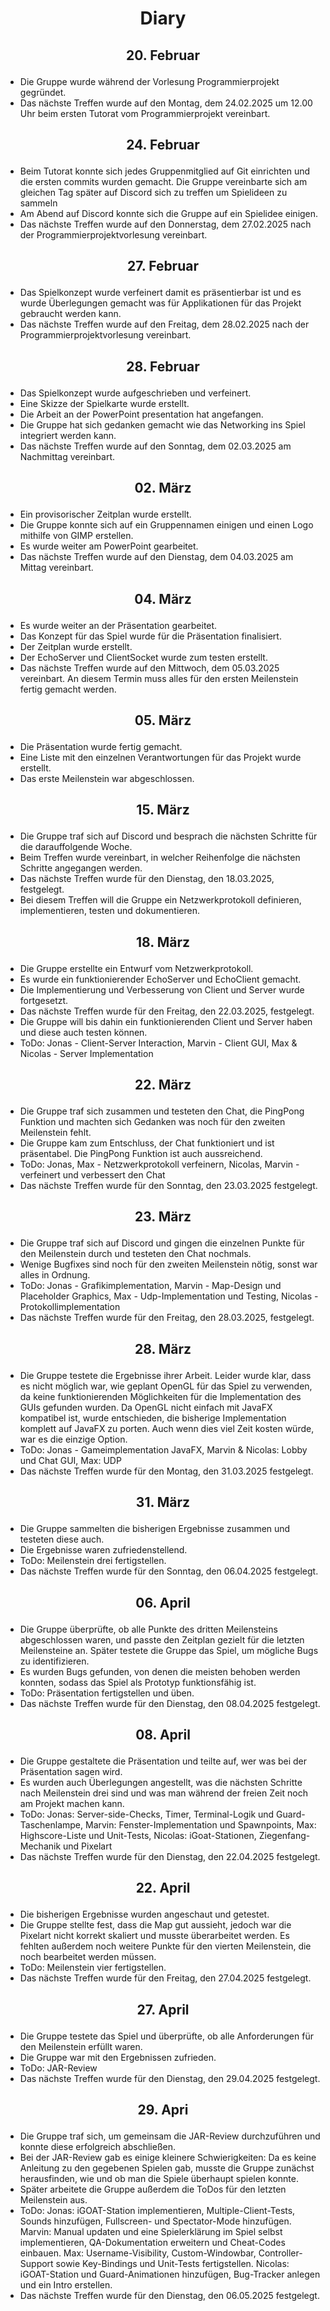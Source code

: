 #  <p align="center"> Diary
##  <p align="center"> 20. Februar
* Die Gruppe wurde während der Vorlesung Programmierprojekt gegründet.
* Das nächste Treffen wurde auf den Montag, dem 24.02.2025 um 12.00 Uhr beim ersten Tutorat vom Programmierprojekt vereinbart.
##  <p align="center"> 24. Februar
* Beim Tutorat konnte sich jedes Gruppenmitglied auf Git einrichten und die ersten commits wurden gemacht. Die Gruppe vereinbarte sich am gleichen Tag später auf Discord sich zu treffen um Spielideen zu sammeln
* Am Abend auf Discord konnte sich die Gruppe auf ein Spielidee einigen.
* Das nächste Treffen wurde auf den Donnerstag, dem 27.02.2025 nach der Programmierprojektvorlesung vereinbart.
##  <p align="center"> 27. Februar
* Das Spielkonzept wurde verfeinert damit es präsentierbar ist und es wurde Überlegungen gemacht was für Applikationen für das Projekt gebraucht werden kann.
* Das nächste Treffen wurde auf den Freitag, dem 28.02.2025 nach der Programmierprojektvorlesung vereinbart.
##  <p align="center"> 28. Februar
* Das Spielkonzept wurde aufgeschrieben und verfeinert. 
* Eine Skizze der Spielkarte wurde erstellt.
* Die Arbeit an der PowerPoint presentation hat angefangen.
* Die Gruppe hat sich gedanken gemacht wie das Networking ins Spiel integriert werden kann.
* Das nächste Treffen wurde auf den Sonntag, dem 02.03.2025 am Nachmittag vereinbart.
##  <p align="center"> 02. März
* Ein provisorischer Zeitplan wurde erstellt.
* Die Gruppe konnte sich auf ein Gruppennamen einigen und einen Logo mithilfe von GIMP erstellen.
* Es wurde weiter am PowerPoint gearbeitet.
* Das nächste Treffen wurde auf den Dienstag, dem 04.03.2025 am Mittag vereinbart.
##  <p align="center"> 04. März
* Es wurde weiter an der Präsentation gearbeitet.
* Das Konzept für das Spiel wurde für die Präsentation finalisiert.
* Der Zeitplan wurde erstellt.
* Der EchoServer und ClientSocket wurde zum testen erstellt.
* Das nächste Treffen wurde auf den Mittwoch, dem 05.03.2025 vereinbart. An diesem Termin muss alles für den ersten Meilenstein fertig gemacht werden.
##  <p align="center"> 05. März
* Die Präsentation wurde fertig gemacht.
* Eine Liste mit den einzelnen Verantwortungen für das Projekt wurde erstellt.
* Das erste Meilenstein war abgeschlossen.
##  <p align="center"> 15. März
* Die Gruppe traf sich auf Discord und besprach die nächsten Schritte für die darauffolgende Woche.
* Beim Treffen wurde vereinbart, in welcher Reihenfolge die nächsten Schritte angegangen werden.
* Das nächste Treffen wurde für den Dienstag, den 18.03.2025, festgelegt.
* Bei diesem Treffen will die Gruppe ein Netzwerkprotokoll definieren, implementieren, testen und dokumentieren.
##  <p align="center"> 18. März
* Die Gruppe erstellte ein Entwurf vom Netzwerkprotokoll.
* Es wurde ein funktionierender EchoServer und EchoClient gemacht.
* Die Implementierung und Verbesserung von Client und Server wurde fortgesetzt.
* Das nächste Treffen wurde für den Freitag, den 22.03.2025, festgelegt.
* Die Gruppe will bis dahin ein funktionierenden Client und Server haben und diese auch testen können.
* ToDo: Jonas - Client-Server Interaction, Marvin - Client GUI, Max & Nicolas - Server Implementation
## <p align ="center"> 22. März
* Die Gruppe traf sich zusammen und testeten den Chat, die PingPong Funktion und machten sich Gedanken was noch für den zweiten Meilenstein fehlt.
* Die Gruppe kam zum Entschluss, der Chat funktioniert und ist präsentabel. Die PingPong Funktion ist auch aussreichend.
* ToDo: Jonas, Max - Netzwerkprotokoll verfeinern, Nicolas, Marvin - verfeinert und verbessert den Chat
* Das nächste Treffen wurde für den Sonntag, den 23.03.2025 festgelegt.
## <p align ="center"> 23. März
* Die Gruppe traf sich auf Discord und gingen die einzelnen Punkte für den Meilenstein durch und testeten den Chat nochmals.
* Wenige Bugfixes sind noch für den zweiten Meilenstein nötig, sonst war alles in Ordnung.
* ToDo: Jonas - Grafikimplementation, Marvin - Map-Design und Placeholder Graphics, Max - Udp-Implementation und Testing, Nicolas - Protokollimplementation
* Das nächste Treffen wurde für den Freitag, den 28.03.2025, festgelegt.
## <p align ="center"> 28. März
* Die Gruppe testete die Ergebnisse ihrer Arbeit. Leider wurde klar, dass es nicht möglich war, wie geplant OpenGL für das Spiel zu verwenden, da keine funktionierenden Möglichkeiten für die Implementation des GUIs gefunden wurden. Da OpenGL nicht einfach mit JavaFX kompatibel ist, wurde entschieden, die bisherige Implementation komplett auf JavaFX zu porten. Auch wenn dies viel Zeit kosten würde, war es die einzige Option.
* ToDo: Jonas - Gameimplementation JavaFX, Marvin & Nicolas: Lobby und Chat GUI, Max: UDP
* Das nächste Treffen wurde für den Montag, den 31.03.2025 festgelegt.
## <p align ="center"> 31. März
* Die Gruppe sammelten die bisherigen Ergebnisse zusammen und testeten diese auch.
* Die Ergebnisse waren zufriedenstellend.
* ToDo: Meilenstein drei fertigstellen.
* Das nächste Treffen wurde für den Sonntag, den 06.04.2025 festgelegt.
## <p align ="center"> 06. April
* Die Gruppe überprüfte, ob alle Punkte des dritten Meilensteins abgeschlossen waren, und passte den Zeitplan gezielt für die letzten Meilensteine an. Später testete die Gruppe das Spiel, um mögliche Bugs zu identifizieren.
* Es wurden Bugs gefunden, von denen die meisten behoben werden konnten, sodass das Spiel als Prototyp funktionsfähig ist.
* ToDo: Präsentation fertigstellen und üben.
* Das nächste Treffen wurde für den Dienstag, den 08.04.2025 festgelegt.
## <p align = "center"> 08. April
* Die Gruppe gestaltete die Präsentation und teilte auf, wer was bei der Präsentation sagen wird.
* Es wurden auch Überlegungen angestellt, was die nächsten Schritte nach Meilenstein drei sind und was man während der freien Zeit noch am Projekt machen kann.
* ToDo: Jonas: Server-side-Checks, Timer, Terminal-Logik und Guard-Taschenlampe, Marvin: Fenster-Implementation und Spawnpoints, Max: Highscore-Liste und Unit-Tests, Nicolas: iGoat-Stationen, Ziegenfang-Mechanik und Pixelart
* Das nächste Treffen wurde für den Dienstag, den 22.04.2025 festgelegt.
## <p align = "center"> 22. April
* Die bisherigen Ergebnisse wurden angeschaut und getestet.
* Die Gruppe stellte fest, dass die Map gut aussieht, jedoch war die Pixelart nicht korrekt skaliert und musste überarbeitet werden. Es fehlten außerdem noch weitere Punkte für den vierten Meilenstein, die noch bearbeitet werden müssen.
* ToDo: Meilenstein vier fertigstellen.
* Das nächste Treffen wurde für den Freitag, den 27.04.2025 festgelegt.
## <p align = "center"> 27. April
* Die Gruppe testete das Spiel und überprüfte, ob alle Anforderungen für den Meilenstein erfüllt waren.
* Die Gruppe war mit den Ergebnissen zufrieden.
* ToDo: JAR-Review
* Das nächste Treffen wurde für den Dienstag, den 29.04.2025 festgelegt.
## <p align = "center"> 29. Apri
* Die Gruppe traf sich, um gemeinsam die JAR-Review durchzuführen und konnte diese erfolgreich abschließen.
* Bei der JAR-Review gab es einige kleinere Schwierigkeiten: Da es keine Anleitung zu den gegebenen Spielen gab, musste die Gruppe zunächst herausfinden, wie und ob man die Spiele überhaupt spielen konnte.
* Später arbeitete die Gruppe außerdem die ToDos für den letzten Meilenstein aus.
* ToDo: Jonas: iGOAT-Station implementieren, Multiple-Client-Tests, Sounds hinzufügen, Fullscreen- und Spectator-Mode hinzufügen. Marvin: Manual updaten und eine Spielerklärung im Spiel selbst implementieren, QA-Dokumentation erweitern und Cheat-Codes einbauen. Max: Username-Visibility, Custom-Windowbar, Controller-Support sowie Key-Bindings und Unit-Tests fertigstellen. Nicolas: iGOAT-Station und Guard-Animationen hinzufügen, Bug-Tracker anlegen und ein Intro erstellen.
* Das nächste Treffen wurde für den Dienstag, den 06.05.2025 festgelegt.

